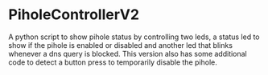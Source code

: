 # PiholeControllerV2
A python script to show pihole status by controlling two leds, a status led to show if the pihole is enabled or disabled and another led that blinks whenever a dns query is blocked. This version also has some additional code to detect a button press to temporarily disable the pihole.
